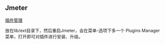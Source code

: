 
## Jmeter
 [插件管理]( https://jmeter-plugins.org/downloads/all/)

 放在lib/ext目录下，然后重启Jmeter，会在菜单-选项下多一个 Plugins Manager菜单，打开即可对插件进行安装、升级。